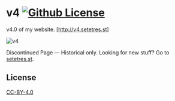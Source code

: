 v4 [![Github License](https://img.shields.io/github/license/setetres/v4.svg)](https://raw.githubusercontent.com/setetres/v4/master/LICENSE)
==

v4.0 of my website. [http://v4.setetres.st]

![v4](http://files.setetres.st/img/v4-desktop.png?v=1&raw=true)

Discontinued Page &#8212; Historical only. Looking for new stuff? Go to [setetres.st].

License
-------

[CC-BY-4.0]

[setetres.st]: http://setetres.st
[http://v4.setetres.st]: http://v4.setetres.st
[CC-BY-4.0]: http://creativecommons.org/licenses/by/4.0
